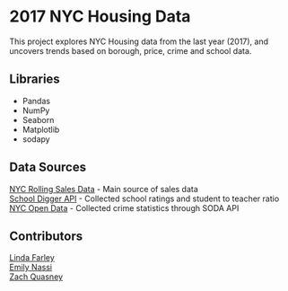 # 2017 NYC Housing Data 

This project explores NYC Housing data from the last year (2017), and uncovers trends based on borough, price, crime and school data.

## Libraries
* Pandas
* NumPy
* Seaborn
* Matplotlib
* sodapy

## Data Sources
[NYC Rolling Sales Data](http://www1.nyc.gov/site/finance/taxes/property-rolling-sales-data.page) - Main source of sales data  
[School Digger API](https://developer.schooldigger.com/) - Collected school ratings and student to teacher ratio  
[NYC Open Data](https://data.cityofnewyork.us/Public-Safety/NYPD-Complaint-Data-Current-YTD/5uac-w243) - Collected crime statistics through SODA API  

## Contributors
[Linda Farley](https://github.com/lindafarley)  
[Emily Nassi](https://github.com/emilynassi)  
[Zach Quasney](https://github.com/quasney24)  


